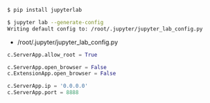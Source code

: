 ```sh
$ pip install jupyterlab
```

```sh
$ jupyter lab --generate-config
Writing default config to: /root/.jupyter/jupyter_lab_config.py
```

- /root/.jupyter/jupyter_lab_config.py
```py
c.ServerApp.allow_root = True

c.ServerApp.open_browser = False
c.ExtensionApp.open_browser = False

c.ServerApp.ip = '0.0.0.0'
c.ServerApp.port = 8888
```